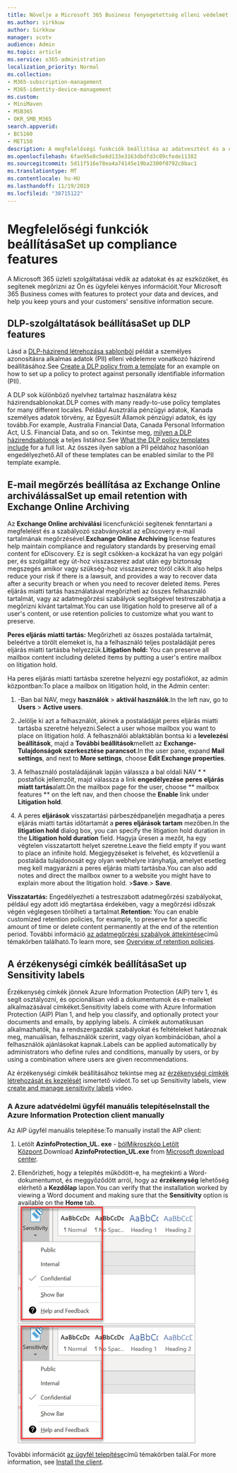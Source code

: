```yaml
---
title: Növelje a Microsoft 365 Business fenyegetettség elleni védelmét
ms.author: sirkkuw
author: Sirkkuw
manager: scotv
audience: Admin
ms.topic: article
ms.service: o365-administration
localization_priority: Normal
ms.collection:
- M365-subscription-management
- M365-identity-device-management
ms.custom:
- MiniMaven
- MSB365
- OKR_SMB_M365
search.appverid:
- BCS160
- MET150
description: A megfelelőségi funkciók beállítása az adatvesztést és a címkeérzékeny adatok megelőzésére.
ms.openlocfilehash: 6fae95e8c5e6d133e3163dbdfd3c09cfede11382
ms.sourcegitcommit: 5d11f516e78ea4a74145e19ba2300f0792c8bac1
ms.translationtype: MT
ms.contentlocale: hu-HU
ms.lasthandoff: 11/19/2019
ms.locfileid: "38715122"
---
```

# <a name="set-up-compliance-features"></a><span data-ttu-id="23048-103">Megfelelőségi funkciók beállítása</span><span class="sxs-lookup"><span data-stu-id="23048-103">Set up compliance features</span></span>

<span data-ttu-id="23048-104">A Microsoft 365 üzleti szolgáltatásai védik az adatokat és az eszközöket, és segítenek megőrizni az Ön és ügyfelei kényes információit.</span><span class="sxs-lookup"><span data-stu-id="23048-104">Your Microsoft 365 Business comes with features to protect your data and devices, and help you keep yours and your customers' sensitive information secure.</span></span>

## <a name="set-up-dlp-features"></a><span data-ttu-id="23048-105">DLP-szolgáltatások beállítása</span><span class="sxs-lookup"><span data-stu-id="23048-105">Set up DLP features</span></span>

<span data-ttu-id="23048-106">Lásd a [DLP-házirend létrehozása sablonból](https://support.office.com/article/59414438-99f5-488b-975c-5023f2254369) példát a személyes azonosításra alkalmas adatok (PII) elleni védelemre vonatkozó házirend beállításához.</span><span class="sxs-lookup"><span data-stu-id="23048-106">See [Create a DLP policy from a template](https://support.office.com/article/59414438-99f5-488b-975c-5023f2254369) for an example on how to set up a policy to protect against personally identifiable information (PII).</span></span> 
  
<span data-ttu-id="23048-107">A DLP sok különböző nyelvhez tartalmaz használatra kész házirendsablonokat.</span><span class="sxs-lookup"><span data-stu-id="23048-107">DLP comes with many ready-to-use policy templates for many different locales.</span></span> <span data-ttu-id="23048-108">Például Ausztrália pénzügyi adatok, Kanada személyes adatok törvény, az Egyesült Államok pénzügyi adatok, és így tovább.</span><span class="sxs-lookup"><span data-stu-id="23048-108">For example, Australia Financial Data, Canada Personal Information Act, U.S. Financial Data, and so on.</span></span> <span data-ttu-id="23048-109">Tekintse meg, [milyen a DLP házirendsablonok](https://support.office.com/article/c2e588d3-8f4f-4937-a286-8c399f28953a) a teljes listához.</span><span class="sxs-lookup"><span data-stu-id="23048-109">See [What the DLP policy templates include](https://support.office.com/article/c2e588d3-8f4f-4937-a286-8c399f28953a) for a full list.</span></span> <span data-ttu-id="23048-110">Az összes ilyen sablon a PII példához hasonlóan engedélyezhető.</span><span class="sxs-lookup"><span data-stu-id="23048-110">All of these templates can be enabled similar to the PII template example.</span></span> 
  
## <a name="set-up-email-retention-with-exchange-online-archiving"></a><span data-ttu-id="23048-111">E-mail megőrzés beállítása az Exchange Online archiválással</span><span class="sxs-lookup"><span data-stu-id="23048-111">Set up email retention with Exchange Online Archiving</span></span>

 <span data-ttu-id="23048-112">Az **Exchange Online archiválási** licencfunkciói segítenek fenntartani a megfelelést és a szabályozó szabványokat az eDiscovery e-mail tartalmának megőrzésével.</span><span class="sxs-lookup"><span data-stu-id="23048-112">**Exchange Online Archiving** license features help maintain compliance and regulatory standards by preserving email content for eDiscovery.</span></span> <span data-ttu-id="23048-113">Ez is segít csökken-a kockázat ha van egy polgári per, és szolgáltat egy út-hoz visszaszerez adat után egy biztonság megszegés amikor vagy szükség-hoz visszaszerez töröl cikk.</span><span class="sxs-lookup"><span data-stu-id="23048-113">It also helps reduce your risk if there is a lawsuit, and provides a way to recover data after a security breach or when you need to recover deleted items.</span></span> <span data-ttu-id="23048-114">Peres eljárás miatti tartás használatával megőrizheti az összes felhasználó tartalmát, vagy az adatmegőrzési szabályok segítségével testreszabhatja a megőrizni kívánt tartalmat.</span><span class="sxs-lookup"><span data-stu-id="23048-114">You can use litigation hold to preserve all of a user's content, or use retention policies to customize what you want to preserve.</span></span>
  
<span data-ttu-id="23048-115">**Peres eljárás miatti tartás:** Megőrizheti az összes postaláda tartalmát, beleértve a törölt elemeket is, ha a felhasználó teljes postaládáját peres eljárás miatti tartásba helyezzük.</span><span class="sxs-lookup"><span data-stu-id="23048-115">**Litigation hold:** You can preserve all mailbox content including deleted items by putting a user's entire mailbox on litigation hold.</span></span> 
    
<span data-ttu-id="23048-116">Ha peres eljárás miatti tartásba szeretne helyezni egy postafiókot, az admin központban:</span><span class="sxs-lookup"><span data-stu-id="23048-116">To place a mailbox on litigation hold, in the Admin center:</span></span>
    
1. <span data-ttu-id="23048-117">-Ban bal NAV, megy **használók** \> **aktivál használók**.</span><span class="sxs-lookup"><span data-stu-id="23048-117">In the left nav, go to **Users** \> **Active users**.</span></span>
    
2. <span data-ttu-id="23048-118">Jelölje ki azt a felhasználót, akinek a postaládáját peres eljárás miatti tartásba szeretné helyezni.</span><span class="sxs-lookup"><span data-stu-id="23048-118">Select a user whose mailbox you want to place on litigation hold.</span></span> <span data-ttu-id="23048-119">A felhasználói ablaktáblán bontsa ki a **levelezési beállítások**, majd a **További beállítások**mellett az **Exchange-Tulajdonságok szerkesztése parancsot**.</span><span class="sxs-lookup"><span data-stu-id="23048-119">In the user pane, expand **Mail settings**, and next to **More settings**, choose **Edit Exchange properties**.</span></span>
    
3. <span data-ttu-id="23048-120">A felhasználó postaládájának lapján válassza a bal oldali NAV \* \* postafiók jellemzőit, majd válassza a link **engedélyezése** **peres eljárás miatt tartás**alatt.</span><span class="sxs-lookup"><span data-stu-id="23048-120">On the mailbox page for the user, choose \*\* mailbox features \*\* on the left nav, and then choose the **Enable** link under **Litigation hold**.</span></span>
    
4. <span data-ttu-id="23048-121">A peres **eljárások** visszatartási párbeszédpaneljén megadhatja a peres eljárás miatti tartás időtartamát a **peres eljárások tartam** mezőben.</span><span class="sxs-lookup"><span data-stu-id="23048-121">In the **litigation hold** dialog box, you can specify the litigation hold duration in the **Litigation hold duration** field.</span></span> <span data-ttu-id="23048-122">Hagyja üresen a mezőt, ha egy végtelen visszatartott helyet szeretne.</span><span class="sxs-lookup"><span data-stu-id="23048-122">Leave the field empty if you want to place an infinite hold.</span></span> <span data-ttu-id="23048-123">Megjegyzéseket is felvehet, és közvetlenül a postaláda tulajdonosát egy olyan webhelyre irányhatja, amelyet esetleg meg kell magyarázni a peres eljárás miatti tartásba.</span><span class="sxs-lookup"><span data-stu-id="23048-123">You can also add notes and direct the mailbox owner to a website you might have to explain more about the litigation hold.</span></span> <span data-ttu-id="23048-124">\>**Save**.</span><span class="sxs-lookup"><span data-stu-id="23048-124">\> **Save**.</span></span>
    
<span data-ttu-id="23048-125">**Visszatartás:** Engedélyezheti a testreszabott adatmegőrzési szabályokat, például egy adott idő megtartása érdekében, vagy a megőrzési időszak végén véglegesen törölheti a tartalmat.</span><span class="sxs-lookup"><span data-stu-id="23048-125">**Retention:** You can enable customized retention policies, for example, to preserve for a specific amount of time or delete content permanently at the end of the retention period.</span></span> <span data-ttu-id="23048-126">További információ [az adatmegőrzési szabályok áttekintése](https://support.office.com/article/5e377752-700d-4870-9b6d-12bfc12d2423)című témakörben található.</span><span class="sxs-lookup"><span data-stu-id="23048-126">To learn more, see [Overview of retention policies](https://support.office.com/article/5e377752-700d-4870-9b6d-12bfc12d2423).</span></span>

## <a name="set-up-sensitivity-labels"></a><span data-ttu-id="23048-127">A érzékenységi címkék beállítása</span><span class="sxs-lookup"><span data-stu-id="23048-127">Set up Sensitivity labels</span></span>

<span data-ttu-id="23048-128">Érzékenység címkék jönnek Azure Information Protection (AIP) terv 1, és segít osztályozni, és opcionálisan védi a dokumentumok és e-maileket alkalmazásával címkéket.</span><span class="sxs-lookup"><span data-stu-id="23048-128">Sensitivity labels come with Azure Information Protection (AIP) Plan 1, and help you classify, and optionally protect your documents and emails, by applying labels.</span></span> <span data-ttu-id="23048-129">A címkék automatikusan alkalmazhatók, ha a rendszergazdák szabályokat és feltételeket határoznak meg, manuálisan, felhasználók szerint, vagy olyan kombinációban, ahol a felhasználók ajánlásokat kapnak.</span><span class="sxs-lookup"><span data-stu-id="23048-129">Labels can be applied automatically by administrators who define rules and conditions, manually by users, or by using a combination where users are given recommendations.</span></span>

<span data-ttu-id="23048-130">Az érzékenységi címkék beállításához tekintse meg az [érzékenységi címkék létrehozását és kezelését](https://support.office.com/article/2fb96b54-7dd2-4f0c-ac8d-170790d4b8b9) ismertető videót.</span><span class="sxs-lookup"><span data-stu-id="23048-130">To set up Sensitivity labels, view [create and manage sensitivity labels](https://support.office.com/article/2fb96b54-7dd2-4f0c-ac8d-170790d4b8b9) video.</span></span>



### <a name="install-the-azure-information-protection-client-manually"></a><span data-ttu-id="23048-131">A Azure adatvédelmi ügyfél manuális telepítése</span><span class="sxs-lookup"><span data-stu-id="23048-131">Install the Azure Information Protection client manually</span></span>

<span data-ttu-id="23048-132">Az AIP ügyfél manuális telepítése:</span><span class="sxs-lookup"><span data-stu-id="23048-132">To manually install the AIP client:</span></span>

1. <span data-ttu-id="23048-133">Letölt **AzinfoProtection_UL. exe** - [bólMikroszkóp Letölt Központ](https://www.microsoft.com/download/details.aspx?id=53018).</span><span class="sxs-lookup"><span data-stu-id="23048-133">Download **AzinfoProtection_UL.exe** from [Microsoft download center](https://www.microsoft.com/download/details.aspx?id=53018).</span></span>
 
2. <span data-ttu-id="23048-134">Ellenőrizheti, hogy a telepítés működött-e, ha megtekinti a Word-dokumentumot, és meggyőződött arról, hogy az **érzékenység** lehetőség elérhető a **Kezdőlap** lapon.</span><span class="sxs-lookup"><span data-stu-id="23048-134">You can verify that the installation worked by viewing a Word document and making sure that the **Sensitivity** option is available on the **Home** tab.</span></span>
<br/><span data-ttu-id="23048-135">![Védelem lap legördülő lista Word-dokumentumban.](media/word-sensitivity.png)</span><span class="sxs-lookup"><span data-stu-id="23048-135">![Protection tab drop-down in a Word document.](media/word-sensitivity.png)</span></span>

<span data-ttu-id="23048-136">További információt [az ügyfél telepítése](https://docs.microsoft.com/azure/information-protection/infoprotect-tutorial-step3)című témakörben talál.</span><span class="sxs-lookup"><span data-stu-id="23048-136">For more information, see [Install the client](https://docs.microsoft.com/azure/information-protection/infoprotect-tutorial-step3).</span></span>
